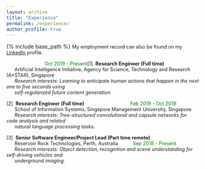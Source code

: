```yaml
---
layout: archive
title: "Experience"
permalink: /experience/
author_profile: true
---
```


{% include base_path %}
<span style="font-size:0.9em;text-align: justify;">My employment record can also be found on my <a href="https://www.linkedin.com/in/vinoj-jayasundara-983a81129/">LinkedIn</a> profile.</span>

<span style="font-size:0.9em"> [1]<span style="color:white">a</span><b>Research Engineer (Full time)</b><span style="color:green;float:left;padding-left:100px">Oct 2019 - Present </span><br />
  &nbsp; &nbsp; &nbsp; Artificial Intelligence Initiative, Agency for Science, Technology and Research (A*STAR), Singapore<br /> &nbsp; &nbsp; &nbsp; <i>Research interests: Learning to anticipate human actions that happen in the next one to five seconds using <br/>
  &nbsp; &nbsp; &nbsp; self-regularized future content generation. </i> <br/></span>
  
<span style="font-size:0.9em;text-align: justify"> [2]<span style="color:white">a</span><b>Research Engineer (Full time)</b><span style="color:green;float:right;padding-right:60px">Feb 2019 - Oct 2019 </span><br />
  &nbsp; &nbsp; &nbsp; School of Information Systems, Singapore Management University, Singapore<br /> &nbsp; &nbsp; &nbsp; <i>Research interests: Tree-structured convolutional and capsule networks for code analysis and related <br/>
  &nbsp; &nbsp; &nbsp; natural language processing tasks. </i> <br/></span>
  
<span style="font-size:0.9em;text-align: justify"> [3]<span style="color:white">a</span><b>Senior Software Engineer/Project Lead (Part time remote)</b><span style="color:green;float:right;padding-right:60px">Sep 2018 - Present </span><br />
  &nbsp; &nbsp; &nbsp; Reservoir Rock Technologies, Perth, Australia<br /> &nbsp; &nbsp; &nbsp; <i>Research interests: Object detection, recognition and scene understanding for self-driving vehicles and <br/>
  &nbsp; &nbsp; &nbsp; underground imaging. </i> <br/></span>
